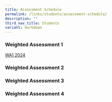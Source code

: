 ```yaml
---
title: Assessment Schedule
permalink: /links/students/assessment-schedule/
description: ""
third_nav_title: Students
variant: markdown
---
```

### Weighted Assessment 1
[WA1 2024](/files/Time%20Table/2024/WA1_2024__For_student__29_Jan.pdf)
### Weighted Assessment 2

### Weighted Assessment 3

### Weighted Assessment 4